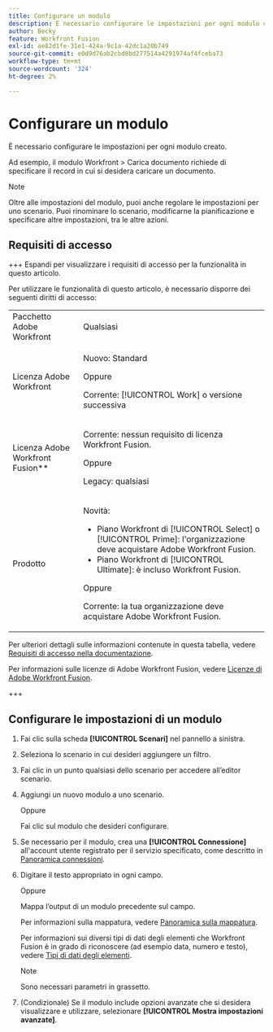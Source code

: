 ```yaml
---
title: Configurare un modulo
description: È necessario configurare le impostazioni per ogni modulo creato.
author: Becky
feature: Workfront Fusion
exl-id: ae82d1fe-31e1-424a-9c1a-42dc1a20b749
source-git-commit: e0d9d76ab2cbd8bd277514a4291974af4fceba73
workflow-type: tm+mt
source-wordcount: '324'
ht-degree: 2%

---
```


# Configurare un modulo

È necessario configurare le impostazioni per ogni modulo creato.

Ad esempio, il modulo Workfront > Carica documento richiede di specificare il record in cui si desidera caricare un documento.

>[!NOTE]
>
>Oltre alle impostazioni del modulo, puoi anche regolare le impostazioni per uno scenario. Puoi rinominare lo scenario, modificarne la pianificazione e specificare altre impostazioni, tra le altre azioni.

## Requisiti di accesso

+++ Espandi per visualizzare i requisiti di accesso per la funzionalità in questo articolo.

Per utilizzare le funzionalità di questo articolo, è necessario disporre dei seguenti diritti di accesso:

<table style="table-layout:auto">
 <col> 
 <col> 
 <tbody> 
  <tr> 
   <td role="rowheader">Pacchetto Adobe Workfront</td> 
   <td> <p>Qualsiasi</p> </td> 
  </tr> 
  <tr data-mc-conditions=""> 
   <td role="rowheader">Licenza Adobe Workfront</td> 
   <td> <p>Nuovo: Standard</p><p>Oppure</p><p>Corrente: [!UICONTROL Work] o versione successiva</p> </td> 
  </tr> 
  <tr> 
   <td role="rowheader">Licenza Adobe Workfront Fusion**</td> 
   <td>
   <p>Corrente: nessun requisito di licenza Workfront Fusion.</p>
   <p>Oppure</p>
   <p>Legacy: qualsiasi </p>
   </td> 
  </tr> 
  <tr> 
   <td role="rowheader">Prodotto</td> 
   <td>
   <p>Novità:</p> <ul><li>Piano Workfront di [!UICONTROL Select] o [!UICONTROL Prime]: l'organizzazione deve acquistare Adobe Workfront Fusion.</li><li>Piano Workfront di [!UICONTROL Ultimate]: è incluso Workfront Fusion.</li></ul>
   <p>Oppure</p>
   <p>Corrente: la tua organizzazione deve acquistare Adobe Workfront Fusion.</p>
   </td> 
  </tr>
 </tbody> 
</table>

Per ulteriori dettagli sulle informazioni contenute in questa tabella, vedere [Requisiti di accesso nella documentazione](/help/workfront-fusion/references/licenses-and-roles/access-level-requirements-in-documentation.md).

Per informazioni sulle licenze di Adobe Workfront Fusion, vedere [Licenze di Adobe Workfront Fusion](/help/workfront-fusion/set-up-and-manage-workfront-fusion/licensing-operations-overview/license-automation-vs-integration.md).

+++

## Configurare le impostazioni di un modulo

1. Fai clic sulla scheda **[!UICONTROL Scenari]** nel pannello a sinistra.
1. Seleziona lo scenario in cui desideri aggiungere un filtro.
1. Fai clic in un punto qualsiasi dello scenario per accedere all’editor scenario.
1. Aggiungi un nuovo modulo a uno scenario.

   Oppure

   Fai clic sul modulo che desideri configurare.

1. Se necessario per il modulo, crea una **[!UICONTROL Connessione]** all&#39;account utente registrato per il servizio specificato, come descritto in [Panoramica connessioni](/help/workfront-fusion/get-started-with-fusion/understand-fusion/connection-overview.md).
1. Digitare il testo appropriato in ogni campo.

   Oppure

   Mappa l’output di un modulo precedente sul campo.

   Per informazioni sulla mappatura, vedere [Panoramica sulla mappatura](/help/workfront-fusion/get-started-with-fusion/understand-fusion/mapping-overview.md).

   Per informazioni sui diversi tipi di dati degli elementi che Workfront Fusion è in grado di riconoscere (ad esempio data, numero e testo), vedere [Tipi di dati degli elementi](/help/workfront-fusion/references/mapping-panel/data-types/item-data-types.md).

   >[!NOTE]
   >
   >Sono necessari parametri in grassetto.

1. (Condizionale) Se il modulo include opzioni avanzate che si desidera visualizzare e utilizzare, selezionare **[!UICONTROL Mostra impostazioni avanzate]**.
